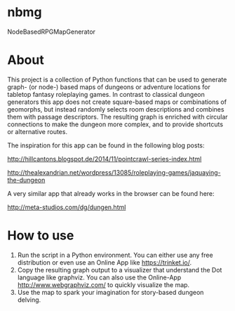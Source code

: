# nbmg
NodeBasedRPGMapGenerator

# About

This project is a collection of Python functions that can be used to generate graph- (or node-) based maps of dungeons or adventure locations for tabletop fantasy roleplaying games. In contrast to classical dungeon generators this app does not create square-based maps or combinations of geomorphs, but instead randomly selects room descriptions and combines them with passage descriptors. The resulting graph is enriched with circular connections to make the dungeon more complex, and to provide shortcuts or alternative routes.

The inspiration for this app can be found in the following blog posts:

http://hillcantons.blogspot.de/2014/11/pointcrawl-series-index.html

http://thealexandrian.net/wordpress/13085/roleplaying-games/jaquaying-the-dungeon

A very similar app that already works in the browser can be found here:

http://meta-studios.com/dg/dungen.html

# How to use

1. Run the script in a Python environment. You can either use any free distribution or even use an Online App like https://trinket.io/.
2. Copy the resulting graph output to a visualizer that understand the Dot language like graphviz. You can also use the Online-App http://www.webgraphviz.com/ to quickly visualize the map.
3. Use the map to spark your imagination for story-based dungeon delving.
